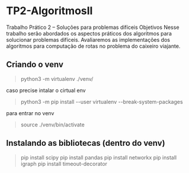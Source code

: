# TP2-AlgoritmosII
Trabalho Prático 2 – Soluções para problemas difíceis Objetivos Nesse trabalho serão abordados os aspectos práticos dos algoritmos para solucionar problemas difíceis. Avaliaremos as implementações dos algoritmos para computação de rotas no problema do caixeiro viajante.

## Criando o venv

> python3 -m virtualenv ./venv/

caso precise intalar o cirtual env

> python3 -m pip install --user virtualenv --break-system-packages

para entrar no venv

>source ./venv/bin/activate

## Instalando as bibliotecas (dentro do venv)

>pip install scipy
>pip install pandas
>pip install networkx
>pip install igraph
>pip install timeout-decorator